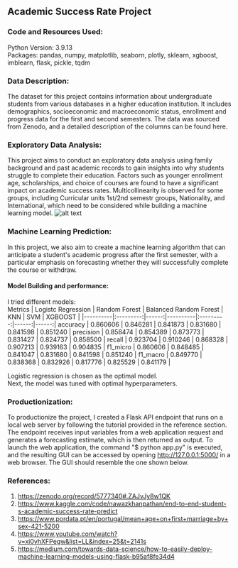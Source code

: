 ## Academic Success Rate Project

### Code and Resources Used:
Python Version: 3.9.13 <br/>
Packages: pandas, numpy, matplotlib, seaborn, plotly, sklearn, xgboost, imblearn, flask, pickle, tqdm

### Data Description:
The dataset for this project contains information about undergraduate students from various databases in a higher education institution. It includes demographics, socioeconomic and macroeconomic status, enrollment and progress data for the first and second semesters. The data was sourced from Zenodo, and a detailed description of the columns can be found here.

### Exploratory Data Analysis:
This project aims to conduct an exploratory data analysis using family background and past academic records to gain insights into why students struggle to complete their education. Factors such as younger enrollment age, scholarships, and choice of courses are found to have a significant impact on academic success rates. Multicollinearity is observed for some groups, including Curricular units 1st/2nd semestr groups, Nationality, and International, which need to be considered while building a machine learning model.
![alt text](https://github.com/vvalmispild/Academic_Success_Rate_project/Scholarship.png?raw=true)

### Machine Learning Prediction:
In this project, we also aim to create a machine learning algorithm that can anticipate a student's academic progress after the first semester, with a particular emphasis on forecasting whether they will successfully complete the course or withdraw. 

#### Model Building and performance:
I tried different models: <br/>
Metrics | Logistc Regression |	Random Forest | Balanced Random Forest | KNN | SVM | XGBOOST |
|----------|:---------:|------:|----------|:---------:|------:|------:|
accuracy |	0.860606	| 0.846281	|  0.841873	| 0.831680	 | 0.841598 | 0.851240 |
precision |	0.858474	| 0.854389	 | 0.873773	| 0.831427	 | 0.824737 | 0.858500 |
recall	|  0.923704	| 0.910246 |	0.868328	| 0.907213	 | 0.939163 | 0.904835 |
f1_micro |	0.860606	| 0.848485	 | 0.841047	| 0.831680	 | 0.841598 | 0.851240 |
f1_macro |	0.849770	| 0.838368 |	0.832926	| 0.817776	 | 0.825529 | 0.841179 |

Logistic regression is chosen as the optimal model. <br/>
Next, the model was tuned with optimal hyperparameters.

### Productionization:
To productionize the project, I created a Flask API endpoint that runs on a local web server by following the tutorial provided in the reference section. The endpoint receives input variables from a web application request and generates a forecasting estimate, which is then returned as output. To launch the web application, the command "$ python app.py" is executed, and the resulting GUI can be accessed by opening http://127.0.0.1:5000/ in a web browser. The GUI should resemble the one shown below.

### References:
1) https://zenodo.org/record/5777340#.ZAJvJy8w1QK <br/>
2) https://www.kaggle.com/code/nawazkhanpathan/end-to-end-student-s-academic-success-rate-predict <br/>
3) https://www.pordata.pt/en/portugal/mean+age+on+first+marriage+by+sex-421-5200 <br/>
4) https://www.youtube.com/watch?v=xi0vhXFPegw&list=LL&index=25&t=2141s <br/>
5) https://medium.com/towards-data-science/how-to-easily-deploy-machine-learning-models-using-flask-b95af8fe34d4 
